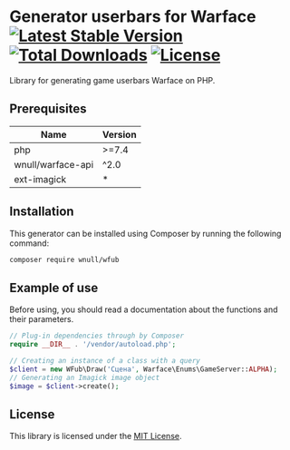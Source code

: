 # Generator userbars for Warface [![Latest Stable Version](https://poser.pugx.org/wnull/wfub/v)](//packagist.org/packages/wnull/wfub) [![Total Downloads](https://poser.pugx.org/wnull/wfub/downloads)](//packagist.org/packages/wnull/wfub) [![License](https://poser.pugx.org/wnull/wfub/license)](//packagist.org/packages/wnull/wfub)

Library for generating game userbars Warface on PHP.

## Prerequisites

| Name               | Version |
|  ---               |   ---   |
| php                | \>=7.4  |
| wnull/warface-api  |  ^2.0   |
| ext-imagick        |    *    |

## Installation

This generator can be installed using Composer by running the following command:

```sh
composer require wnull/wfub
```

## Example of use

Before using, you should read a documentation about the functions and their parameters. 

```php
// Plug-in dependencies through by Composer
require __DIR__ . '/vendor/autoload.php';

// Creating an instance of a class with a query
$client = new WFub\Draw('Сцена', Warface\Enums\GameServer::ALPHA);
// Generating an Imagick image object
$image = $client->create();
```

## License

This library is licensed under the [MIT License](https://github.com/wnull/wfub/blob/master/LICENSE).
